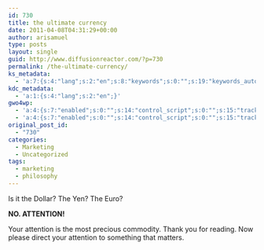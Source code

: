 ```yaml
---
id: 730
title: the ultimate currency
date: 2011-04-08T04:31:29+00:00
author: arisamuel
type: posts
layout: single
guid: http://www.diffusionreactor.com/?p=730
permalink: /the-ultimate-currency/
ks_metadata:
  - 'a:7:{s:4:"lang";s:2:"en";s:8:"keywords";s:0:"";s:19:"keywords_autoupdate";s:1:"1";s:11:"description";s:0:"";s:22:"description_autoupdate";s:1:"1";s:5:"title";s:0:"";s:6:"robots";s:12:"index,follow";}'
kdc_metadata:
  - 'a:1:{s:4:"lang";s:2:"en";}'
gwo4wp:
  - 'a:4:{s:7:"enabled";s:0:"";s:14:"control_script";s:0:"";s:15:"tracking_script";s:0:"";s:17:"conversion_script";s:0:"";}'
  - 'a:4:{s:7:"enabled";s:0:"";s:14:"control_script";s:0:"";s:15:"tracking_script";s:0:"";s:17:"conversion_script";s:0:"";}'
original_post_id:
  - "730"
categories:
  - Marketing
  - Uncategorized
tags:
  - marketing
  - philosophy
---
```

Is it the Dollar? The Yen? The Euro?

**NO. ATTENTION!**

Your attention is the most precious commodity. Thank you for reading. Now please direct your attention to something that matters.